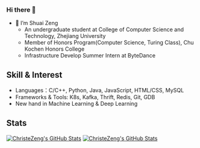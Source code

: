 ### Hi there 👋
- 🌱 I’m Shuai Zeng
  - An undergraduate student at College of Computer Science and Technology, Zhejiang University
  - Member of Honors Program(Computer Science, Turing Class), Chu Kochen Honors College
  - Infrastructure Develop Summer Intern at ByteDance

## Skill & Interest
- Languages：C/C++, Python, Java, JavaScript, HTML/CSS, MySQL
- Frameworks & Tools: K8s, Kafka, Thrift, Redis, Git, GDB
- New hand in Machine Learning & Deep Learning

## Stats

<a href="https://github.com/ChristeZeng/ChristeZeng">
  <img align="center" src="https://github-readme-stats.vercel.app/api/top-langs/?username=ChristeZeng&langs_count=10&layout=compact" alt="ChristeZeng's GitHub Stats" /></a>

<a href="https://github.com/ChristeZeng">
  <img align="center" src="https://github-readme-stats.vercel.app/api?username=ChristeZeng&show_icons=true&line_height=27&count_private=true&title_color=6aa6f8" alt="ChristeZeng's GitHub Stats" /></a>

<!-- ![nothing](https://visitor-badge.laobi.icu/badge?page_id=ChristeZeng)
 -->
<!-- [![ChristeZeng's github stats](https://github-readme-stats.vercel.app/api?username=ChristeZeng "![ChristeZeng's github stats")](https://github.com/ChristeZeng/github-readme-stats)

[![Top Langs](https://github-readme-stats.vercel.app/api/top-langs/?username=ChristeZeng&layout=compact)](https://github.com/ChristeZeng/github-readme-stats) -->

<!--
**ChristeZeng/ChristeZeng** is a ✨ _special_ ✨ repository because its `README.md` (this file) appears on your GitHub profile.

Here are some ideas to get you started:

- 🔭 I’m currently working on ByteDance as an Infra Developer
- 🌱 I’m currently learning School of Computer Science, Zhejiang University
- 👯 I’m looking to collaborate on ...
- 🤔 I’m looking for help with ...
- 💬 Ask me about ...
- 📫 How to reach me: ...
- 😄 Pronouns: ...
- ⚡ Fun fact: ...
-->
